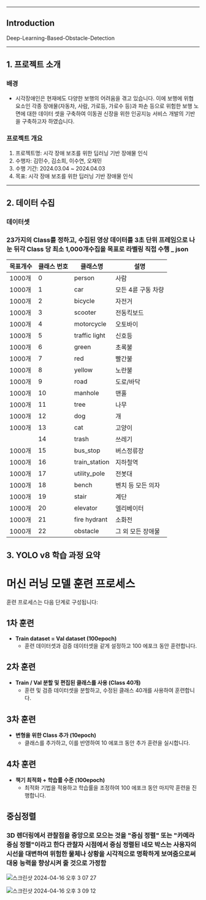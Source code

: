 

---
## Introduction
Deep-Learning-Based-Obstacle-Detection

---

## 1. 프로젝트 소개
### 배경
- 시각장애인은 현재에도 다양한 보행의 어려움을 겪고 있습니다.
이에 보행에 위협 요소인 각종 장애물(자동차, 사람, 가로등, 가로수 등)과 파손 등으로 위험한 보행 노면에 대한 데이터 셋을 구축하여 이동권 신장을 위한 인공지능 서비스 개발의 기반을 구축하고자 하였습니다.


### 프로젝트 개요
1. 프로젝트명: 시각 장애 보조를 위한 딥러닝 기반 장애물 인식
2. 수행자: 김민수, 김소희, 이수연, 오재민
3. 수행 기간: 2024.03.04 ~ 2024.04.03
4. 목표: 시각 장애 보조를 위한 딥러닝 기반 장애물 인식

---

## 2. 데이터 수집
### 데이터셋

### 23가지의 Class를 정하고, 수집된 영상 데이터를 3초 단위 프레임으로 나눈 뒤각 Class 당 최소 1,000개수집을 목표로 라벨링 직접 수행 _ json



| 목표개수 | 클래스 번호 | 클래스명           | 설명                  |
|----------|--------------|---------------------|----------------------|
| 1000개   | 0            | person              | 사람                 |
| 1000개   | 1            | car                 | 모든 4륜 구동 차량    |
| 1000개   | 2            | bicycle             | 자전거               |
| 1000개   | 3            | scooter             | 전동킥보드           |
| 1000개   | 4            | motorcycle          | 오토바이             |
| 1000개   | 5            | traffic light       | 신호등               |
| 1000개   | 6            | green               | 초록불               |
| 1000개   | 7            | red                 | 빨간불               |
| 1000개   | 8            | yellow              | 노란불               |
| 1000개   | 9            | road                | 도로/바닥             |
| 1000개   | 10           | manhole             | 맨홀                 |
| 1000개   | 11           | tree                | 나무                 |
| 1000개   | 12           | dog                 | 개                  |
| 1000개   | 13           | cat                 | 고양이               |
|          | 14           | trash               | 쓰레기               |
| 1000개   | 15           | bus_stop            | 버스정류장           |
| 1000개   | 16           | train_station       | 지하철역             |
| 1000개   | 17           | utility_pole        | 전봇대               |
| 1000개   | 18           | bench               | 벤치 등 모든 의자    |
| 1000개   | 19           | stair               | 계단                 |
| 1000개   | 20           | elevator            | 엘리베이터           |
| 1000개   | 21           | fire hydrant        | 소화전               |
| 1000개   | 22           | obstacle            | 그 외 모든 장애물    |


## 3. YOLO v8 학습 과정 요약
# 머신 러닝 모델 훈련 프로세스
훈련 프로세스는 다음 단계로 구성됩니다:


## 1차 훈련
- **Train dataset = Val dataset (100epoch)**
  - 훈련 데이터셋과 검증 데이터셋을 같게 설정하고 100 에포크 동안 훈련합니다.

## 2차 훈련
- **Train / Val 분할 및 편집된 클래스를 사용 (Class 40개)**
  - 훈련 및 검증 데이터셋을 분할하고, 수정된 클래스 40개를 사용하여 훈련합니다.

## 3차 훈련
- **변형을 위한 Class 추가 (10epoch)**
  - 클래스를 추가하고, 이를 반영하여 10 에포크 동안 추가 훈련을 실시합니다.

## 4차 훈련
- **책기 최적화 + 학습률 수준 (100epoch)**
  - 최적화 기법을 적용하고 학습률을 조정하여 100 에포크 동안 마지막 훈련을 진행합니다.
 


## 중심정렬 
### 3D 렌더링에서 관찰점을 중앙으로 모으는 것을 "중심 정렬" 또는 "카메라 중심 정렬"이라고 한다 관찰자 시점에서 중심 정렬된 네모 박스는 사용자의 시선을 대변하여 위험한 물체나 상황을 시각적으로 명확하게 보여줌으로써 대응 능력을 향상시켜 줄 것으로 가정함


![스크린샷 2024-04-16 오후 3 07 27](https://github.com/LEESUSUSUSU/Deep-Learning-Based-Obstacle-Detection/assets/129818934/a1cb66cc-a594-4baf-820a-ad8597a9ad43)

![스크린샷 2024-04-16 오후 3 09 12](https://github.com/LEESUSUSUSU/Deep-Learning-Based-Obstacle-Detection/assets/129818934/4384716e-ad06-4306-8d8b-c2c165d7fda9)




